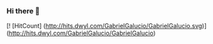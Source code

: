 ### Hi there 👋

[! [HitCount] (http://hits.dwyl.com/GabrielGalucio/GabrielGalucio.svg)] (http://hits.dwyl.com/GabrielGalucio/GabrielGalucio)

